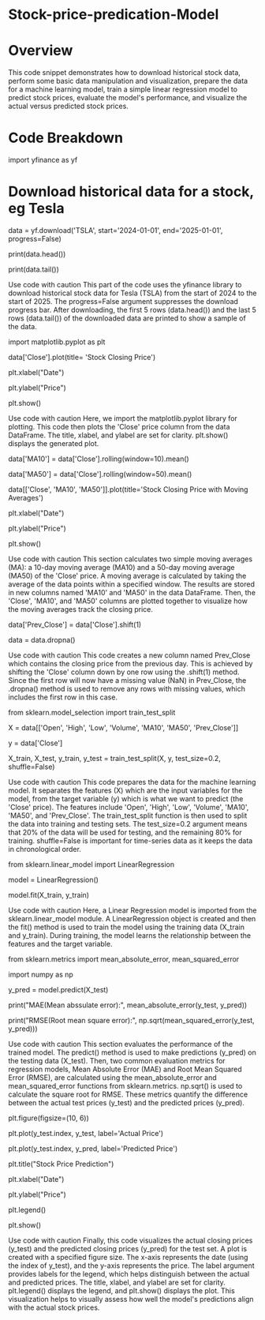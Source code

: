 # Stock-price-predication-Model
# Overview
This code snippet demonstrates how to download historical stock data, perform some basic data manipulation and visualization, prepare the data for a machine learning model, train a simple linear regression model to predict stock prices, evaluate the model's performance, and visualize the actual versus predicted stock prices.

# Code Breakdown
import yfinance as yf

# Download historical data for a stock, eg Tesla
data = yf.download('TSLA', start='2024-01-01', end='2025-01-01', progress=False)

print(data.head())

print(data.tail())

Use code with caution
This part of the code uses the yfinance library to download historical stock data for Tesla (TSLA) from the start of 2024 to the start of 2025. The progress=False argument suppresses the download progress bar. After downloading, the first 5 rows (data.head()) and the last 5 rows (data.tail()) of the downloaded data are printed to show a sample of the data.

import matplotlib.pyplot as plt

data['Close'].plot(title= 'Stock Closing Price')

plt.xlabel("Date")

plt.ylabel("Price")

plt.show()

Use code with caution
Here, we import the matplotlib.pyplot library for plotting. This code then plots the 'Close' price column from the data DataFrame. The title, xlabel, and ylabel are set for clarity. plt.show() displays the generated plot.

data['MA10'] = data['Close'].rolling(window=10).mean()

data['MA50'] = data['Close'].rolling(window=50).mean()

data[['Close', 'MA10', 'MA50']].plot(title='Stock Closing Price with Moving Averages')

plt.xlabel("Date")

plt.ylabel("Price")

plt.show()

Use code with caution
This section calculates two simple moving averages (MA): a 10-day moving average (MA10) and a 50-day moving average (MA50) of the 'Close' price. A moving average is calculated by taking the average of the data points within a specified window. The results are stored in new columns named 'MA10' and 'MA50' in the data DataFrame. Then, the 'Close', 'MA10', and 'MA50' columns are plotted together to visualize how the moving averages track the closing price.

data['Prev_Close'] = data['Close'].shift(1)

data = data.dropna()

Use code with caution
This code creates a new column named Prev_Close which contains the closing price from the previous day. This is achieved by shifting the 'Close' column down by one row using the .shift(1) method. Since the first row will now have a missing value (NaN) in Prev_Close, the .dropna() method is used to remove any rows with missing values, which includes the first row in this case.

from sklearn.model_selection import train_test_split

X = data[['Open', 'High', 'Low', 'Volume', 'MA10', 'MA50', 'Prev_Close']]

y = data['Close']

X_train, X_test, y_train, y_test = train_test_split(X, y, test_size=0.2, shuffle=False)

Use code with caution
This code prepares the data for the machine learning model. It separates the features (X) which are the input variables for the model, from the target variable (y) which is what we want to predict (the 'Close' price). The features include 'Open', 'High', 'Low', 'Volume', 'MA10', 'MA50', and 'Prev_Close'. The train_test_split function is then used to split the data into training and testing sets. The test_size=0.2 argument means that 20% of the data will be used for testing, and the remaining 80% for training. shuffle=False is important for time-series data as it keeps the data in chronological order.

from sklearn.linear_model import LinearRegression

model = LinearRegression()

model.fit(X_train, y_train)

Use code with caution
Here, a Linear Regression model is imported from the sklearn.linear_model module. A LinearRegression object is created and then the fit() method is used to train the model using the training data (X_train and y_train). During training, the model learns the relationship between the features and the target variable.

from sklearn.metrics import mean_absolute_error, mean_squared_error

import numpy as np

y_pred = model.predict(X_test)

print("MAE(Mean abssulate error):", mean_absolute_error(y_test, y_pred))

print("RMSE(Root mean square error):", np.sqrt(mean_squared_error(y_test, y_pred)))

Use code with caution
This section evaluates the performance of the trained model. The predict() method is used to make predictions (y_pred) on the testing data (X_test). Then, two common evaluation metrics for regression models, Mean Absolute Error (MAE) and Root Mean Squared Error (RMSE), are calculated using the mean_absolute_error and mean_squared_error functions from sklearn.metrics. np.sqrt() is used to calculate the square root for RMSE. These metrics quantify the difference between the actual test prices (y_test) and the predicted prices (y_pred).

plt.figure(figsize=(10, 6))

plt.plot(y_test.index, y_test, label='Actual Price')

plt.plot(y_test.index, y_pred, label='Predicted Price')

plt.title("Stock Price Prediction")

plt.xlabel("Date")

plt.ylabel("Price")

plt.legend()

plt.show()

Use code with caution
Finally, this code visualizes the actual closing prices (y_test) and the predicted closing prices (y_pred) for the test set. A plot is created with a specified figure size. The x-axis represents the date (using the index of y_test), and the y-axis represents the price. The label argument provides labels for the legend, which helps distinguish between the actual and predicted prices. The title, xlabel, and ylabel are set for clarity. plt.legend() displays the legend, and plt.show() displays the plot. This visualization helps to visually assess how well the model's predictions align with the actual stock prices.
